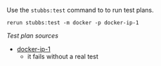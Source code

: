 
Use the `stubbs:test` command to to run test plans.

    rerun stubbs:test -m docker -p docker-ip-1

*Test plan sources*

* [docker-ip-1](tests/docker-ip-1.md)
  * it fails without a real test

